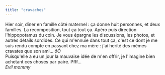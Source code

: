 ```yaml
---
title: "cravaches"
---
```


Hier soir, dîner en famille côté maternel : ça donne huit personnes, et deux
familles. La recomposition, tout ça tout ça. Apéro puis direction
l'hippopotamus du coin. Je vous épargne les discussions, les photos, et autres
détails sordides. Ce qui m'ennuie dans tout ça, c'est ce dont je me suis rendu
compte en passant chez ma mère : j'ai herité des mêmes cravates que son ami...
_ôÒ_  
Puisqu'elle a eu un jour la mauvaise idée de m'en offrir, je l'imagine bien
achetant ces choses par paire. Pfff...  
*Evil mommy*

